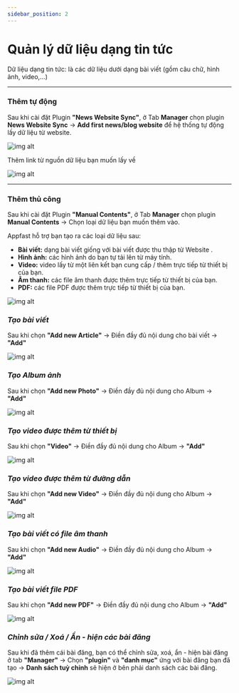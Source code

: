 ```yaml
---
sidebar_position: 2
---
```


# Quản lý dữ liệu dạng tin tức

Dữ liệu dạng tin tức: là các dữ liệu dưới dạng bài viết (gồm câu chữ, hình ảnh, video,...)

---

### Thêm tự động
Sau khi cài đặt Plugin **"News Website Sync"**, ở Tab **Manager** chọn plugin **News Website Sync** -> **Add first news/blog website** để hệ thống tự động lấy dữ liệu từ website.

![img alt](/img/data/news/news1.jpg)

Thêm link từ nguồn dữ liệu bạn muốn lấy về

![img alt](/img/data/news/news2.jpg)


---

### Thêm thủ công

Sau khi cài đặt Plugin **"Manual Contents"**, ở Tab **Manager** chọn plugin **Manual Contents** -> Chọn loại dữ liệu bạn muốn thêm vào.

Appfast hỗ trợ bạn tạo ra các loại dữ liệu sau:
- **Bài viết:** dạng bài viết giống với bài viết được thu thập từ Website .
- **Hình ảnh:** các hình ảnh do bạn tự tải lên từ máy tính.
- **Video:** video lấy từ một liên kết bạn cung cấp / thêm trực tiếp từ thiết bị của bạn.
- **Âm thanh:** các file âm thanh được thêm trực tiếp từ thiết bị của bạn.
- **PDF:** các file PDF được thêm trực tiếp từ thiết bị của bạn.

![img alt](/img/data/news/news3.jpg)

### *Tạo bài viết*
Sau khi chọn **"Add new Article"** -> Điền đầy đủ nội dung cho bài viết -> **"Add"**

![img alt](/img/data/news/news4.jpg)

### *Tạo Album ảnh*
Sau khi chọn **"Add new Photo"** -> Điền đầy đủ nội dung cho Album -> **"Add"**

![img alt](/img/data/news/news5.jpg)

### *Tạo video được thêm từ thiết bị*
Sau khi chọn **"Video"** -> Điền đầy đủ nội dung cho Album -> **"Add"**

![img alt](/img/data/news/news7.jpg)

### *Tạo video được thêm từ đường dẫn*
Sau khi chọn **"Add new Video"** -> Điền đầy đủ nội dung cho Album -> **"Add"**

![img alt](/img/data/news/news6.jpg)

### *Tạo bài viết có file âm thanh* 
Sau khi chọn **"Add new Audio"** -> Điền đầy đủ nội dung cho Album -> **"Add"**

![img alt](/img/data/news/news8.jpg)

### *Tạo bài viết file PDF* 
Sau khi chọn **"Add new PDF"** -> Điền đầy đủ nội dung cho Album -> **"Add"**

![img alt](/img/data/news/news9.jpg)

### *Chỉnh sửa / Xoá / Ẩn - hiện các bài đăng*
Sau khi đã thêm cái bài đăng, bạn có thể chỉnh sửa, xoá, ẩn - hiện bài đăng ở tab **"Manager"** -> Chọn **"plugin"** và **"danh mục"** ứng với bài đăng bạn đã tạo -> **Danh sách tuỳ chỉnh** sẽ hiện ở bên phải danh sách các bài đăng.

![img alt](/img/data/news/news10.jpg)
